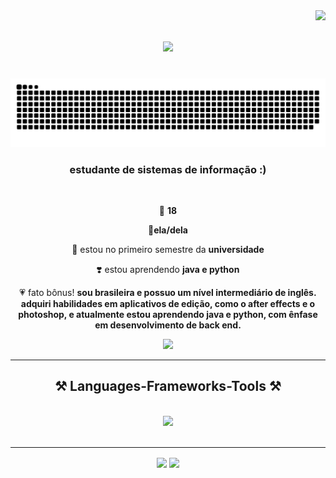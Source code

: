 <img align="right" src="https://visitor-badge.laobi.icu/badge?page_id=salesp07.salesp07" />

<h1 align="center">
    <img src="https://readme-typing-svg.herokuapp.com/?font=Righteous&size=35&center=true&vCenter=true&width=500&height=70&duration=4000&lines=💞💗+Hello+World+💗💞;" />
</h1>


<div align="center">
  <br>
  <img alt="snake eating my contributions" src="https://raw.githubusercontent.com/salesp07/salesp07/output/github-contribution-grid-snake.svg" />

<h3 align="center">estudante de sistemas de informação :) </h3>

<br/>

<div align="center">

 💞 **18**

 💌**ela/dela**
  
 🩷 estou no primeiro semestre da **universidade**
 
 ❣️ estou aprendendo **java e python**

 💗 fato bônus! **sou brasileira e possuo um nível intermediário de inglês. adquiri habilidades em aplicativos de edição, como o after effects e o photoshop, e atualmente estou aprendendo java e python, com ênfase em desenvolvimento de back end.**

 </div>
 <div align="center"> 
  <a href="mailto:riberrlavinia@gmail.com">
    <img src="https://img.shields.io/badge/Gmail-333333?style=for-the-badge&logo=gmail&logoColor=red" />
  </a>
</div>
 <hr/>

 <h2 align="center">⚒️ Languages-Frameworks-Tools ⚒️</h2>
<br/>
<div align="center">
    <img src="https://skillicons.dev/icons?i=vscode,python,java,html,git,github" /><br>
</div>

<br/>
<hr/>
 
<div  align="center" style="margin-bottom:100px">
<img width=55% align="center"  src="https://github-readme-streak-stats.herokuapp.com?user=scriptlver&theme=radical&mode=weekly" />
<img width=40% align="center" src="https://github-readme-stats-git-main-rafaelalexandrino.vercel.app/api/top-langs/?username=scriptlver&show_icons=true&theme=radical&layout=compact" />
 </div>
 
 &nbsp;
 &nbsp;
